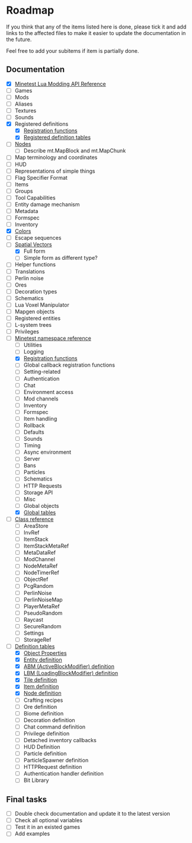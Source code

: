 # Roadmap

If you think that any of the items listed here is done, please tick it and add
links to the affected files to make it easier to update the documentation in the
future.

Feel free to add your subitems if item is partially done.

## Documentation

- [x] [Minetest Lua Modding API Reference](common/minetest.lua)
- [ ] Games
- [ ] Mods
- [ ] Aliases
- [ ] Textures
- [ ] Sounds
- [x] Registered definitions
  - [x] [Registration functions](ssm/minetest/register.lua)
  - [x] [Registered definition tables](ssm/minetest/registered.lua)
- [ ] [Nodes](ssm/node.lua)
  - [ ] Describe mt.MapBlock and mt.MapChunk
- [ ] Map terminology and coordinates
- [ ] HUD
- [ ] Representations of simple things
- [ ] Flag Specifier Format
- [ ] Items
- [ ] Groups
- [ ] Tool Capabilities
- [ ] Entity damage mechanism
- [ ] Metadata
- [ ] Formspec
- [ ] Inventory
- [x] [Colors](common/color.lua)
- [ ] Escape sequences
- [ ] [Spatial Vectors](common/vector.lua)
  - [x] Full form
  - [ ] Simple form as different type?
- [ ] Helper functions
- [ ] Translations
- [ ] Perlin noise
- [ ] Ores
- [ ] Decoration types
- [ ] Schematics
- [ ] Lua Voxel Manipulator
- [ ] Mapgen objects
- [ ] Registered entities
- [ ] L-system trees
- [ ] Privileges
- [ ] [Minetest namespace reference](ssm/minetest)
  - [ ] Utilities
  - [ ] Logging
  - [x] [Registration functions](ssm/minetest/register.lua)
  - [ ] Global callback registration functions
  - [ ] Setting-related
  - [ ] Authentication
  - [ ] Chat
  - [ ] Environment access
  - [ ] Mod channels
  - [ ] Inventory
  - [ ] Formspec
  - [ ] Item handling
  - [ ] Rollback
  - [ ] Defaults
  - [ ] Sounds
  - [ ] Timing
  - [ ] Async environment
  - [ ] Server
  - [ ] Bans
  - [ ] Particles
  - [ ] Schematics
  - [ ] HTTP Requests
  - [ ] Storage API
  - [ ] Misc
  - [ ] Global objects
  - [x] [Global tables](ssm/minetest/registered.lua)
- [ ] [Class reference](ssm/class)
  - [ ] AreaStore
  - [ ] InvRef
  - [ ] ItemStack
  - [ ] ItemStackMetaRef
  - [ ] MetaDataRef
  - [ ] ModChannel
  - [ ] NodeMetaRef
  - [ ] NodeTimerRef
  - [ ] ObjectRef
  - [ ] PcgRandom
  - [ ] PerlinNoise
  - [ ] PerlinNoiseMap
  - [ ] PlayerMetaRef
  - [ ] PseudoRandom
  - [ ] Raycast
  - [ ] SecureRandom
  - [ ] Settings
  - [ ] StorageRef
- [ ] [Definition tables](ssm/definitions)
  - [x] [Object Properties](ssm/definitions/object.lua)
  - [x] [Entity definition](ssm/definitions/entity.lua)
  - [x] [ABM (ActiveBlockModifier) definition](ssm/definitions/abm.lua)
  - [x] [LBM (LoadingBlockModifier) definition](ssm/definitions/lbm.lua)
  - [x] [Tile definition](ssm/definitions/tile.lua)
  - [x] [Item definition](ssm/definitions/item.lua)
  - [x] [Node definition](ssm/definitions/node.lua)
  - [ ] Crafting recipes
  - [ ] Ore definition
  - [ ] Biome definition
  - [ ] Decoration definition
  - [ ] Chat command definition
  - [ ] Privilege definition
  - [ ] Detached inventory callbacks
  - [ ] HUD Definition
  - [ ] Particle definition
  - [ ] ParticleSpawner definition
  - [ ] HTTPRequest definition
  - [ ] Authentication handler definition
  - [ ] Bit Library

## Final tasks

- [ ] Double check documentation and update it to the latest version
- [ ] Check all optional variables
- [ ] Test it in an existed games
- [ ] Add examples
